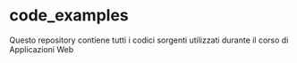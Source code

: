 # code_examples
Questo repository contiene tutti i codici sorgenti utilizzati durante il corso di Applicazioni Web
